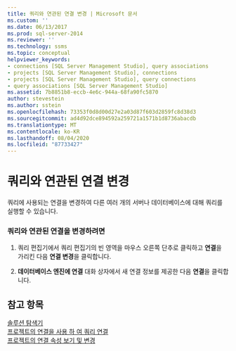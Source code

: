 ```yaml
---
title: 쿼리와 연관된 연결 변경 | Microsoft 문서
ms.custom: ''
ms.date: 06/13/2017
ms.prod: sql-server-2014
ms.reviewer: ''
ms.technology: ssms
ms.topic: conceptual
helpviewer_keywords:
- connections [SQL Server Management Studio], query associations
- projects [SQL Server Management Studio], connections
- projects [SQL Server Management Studio], query connections
- query associations [SQL Server Management Studio]
ms.assetid: 7b8851b8-eccb-4e6c-944a-68fa90fc5870
author: stevestein
ms.author: sstein
ms.openlocfilehash: 73353f0d8d00d27e2a03d87f603d2859fc8d38d3
ms.sourcegitcommit: ad4d92dce894592a259721a1571b1d8736abacdb
ms.translationtype: MT
ms.contentlocale: ko-KR
ms.lasthandoff: 08/04/2020
ms.locfileid: "87733427"
---
```

# <a name="change-the-connection-associated-with-a-query"></a>쿼리와 연관된 연결 변경
  쿼리에 사용되는 연결을 변경하여 다른 여러 개의 서버나 데이터베이스에 대해 쿼리를 실행할 수 있습니다.  
  
### <a name="to-change-the-connection-associated-with-a-query"></a>쿼리와 연관된 연결을 변경하려면  
  
1.  쿼리 편집기에서 쿼리 편집기의 빈 영역을 마우스 오른쪽 단추로 클릭하고 **연결**을 가리킨 다음 **연결 변경**을 클릭합니다.  
  
2.  **데이터베이스 엔진에 연결** 대화 상자에서 새 연결 정보를 제공한 다음 **연결**을 클릭합니다.  
  
## <a name="see-also"></a>참고 항목  
 [솔루션 탐색기](solution-explorer.md)   
 [프로젝트의 연결을 사용 하 여 쿼리 연결](associate-a-query-with-a-connection-in-a-project.md)   
 [프로젝트의 연결 속성 보기 및 변경](view-or-change-the-properties-of-a-connection-in-a-project.md)  
  
  
